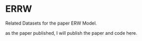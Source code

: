 # ERRW
Related Datasets for the paper ERW Model.

as the paper published, I will publish the paper and code here.
